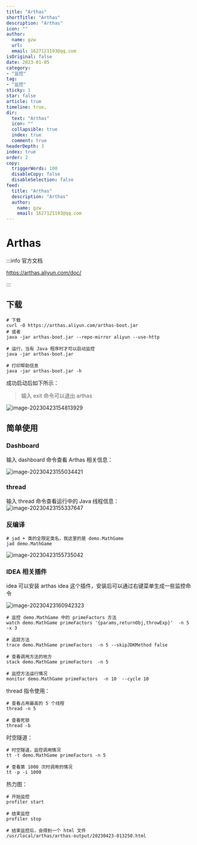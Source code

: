 ```yaml
---
title: "Arthas"
shortTitle: "Arthas"
description: "Arthas"
icon: ""
author: 
  name: gzw
  url: 
  email: 1627121193@qq.com
isOriginal: false
date: 2023-01-05
category: 
- "监控"
tag:
- "监控"
sticky: 1
star: false
article: true
timeline: true,
dir:
  text: "Arthas"
  icon: ""
  collapsible: true
  index: true
  comment: true
headerDepth: 3
index: true
order: 2
copy:
  triggerWords: 100
  disableCopy: false
  disableSelection: false
feed:
  title: "Arthas"
  description: "Arthas"
  author:
    name: gzw
    email: 1627121193@qq.com
---
```






# Arthas

:::info 官方文档

https://arthas.aliyun.com/doc/

:::



## 下载

```shell
# 下载
curl -O https://arthas.aliyun.com/arthas-boot.jar
# 或者
java -jar arthas-boot.jar --repo-mirror aliyun --use-http

# 运行，当有 Java 程序时才可以启动监控
java -jar arthas-boot.jar

# 打印帮助信息
java -jar arthas-boot.jar -h
```

成功启动后如下所示：

> 输入 exit 命令可以退出 arthas

![image-20230423154813929](https://my-photos-1.oss-cn-hangzhou.aliyuncs.com/markdown//arthas/20230426/%E5%90%AF%E5%8A%A8Arthas.png)





## 简单使用

### Dashboard

输入 dashboard 命令查看 Arthas 相关信息：

![image-20230423155034421](https://my-photos-1.oss-cn-hangzhou.aliyuncs.com/markdown//arthas/20230426/ArthasDashboard.png)



### thread

输入 thread 命令查看运行中的 Java 线程信息：![image-20230423155337647](https://my-photos-1.oss-cn-hangzhou.aliyuncs.com/markdown//arthas/20230426/Arthas%E6%9F%A5%E7%9C%8BJava%E7%BA%BF%E7%A8%8B%E4%BF%A1%E6%81%AF.png)



### 反编译

```shell
# jad + 类的全限定类名，我这里的是 demo.MathGame
jad demo.MathGame
```

![image-20230423155735042](https://my-photos-1.oss-cn-hangzhou.aliyuncs.com/markdown//arthas/20230426/Arthas%E5%8F%8D%E7%BC%96%E8%AF%91.png)



### IDEA 相关插件

idea 可以安装 arthas idea 这个插件，安装后可以通过右键菜单生成一些监控命令

![image-20230423160942323](https://my-photos-1.oss-cn-hangzhou.aliyuncs.com/markdown//arthas/20230426/ArthasIdea%E6%8F%92%E4%BB%B6.png)

```shell
# 监控 demo.MathGame 中的 primeFactors 方法
watch demo.MathGame primeFactors '{params,returnObj,throwExp}'  -n 5  -x 3

# 追踪方法
trace demo.MathGame primeFactors  -n 5 --skipJDKMethod false

# 查看调用方法的地方
stack demo.MathGame primeFactors  -n 5

# 监控方法运行情况
monitor demo.MathGame primeFactors  -n 10  --cycle 10 
```

thread 指令使用：

```shell
# 查看占用最高的 5 个线程
thread -n 5

# 查看死锁
thread -b
```

时空隧道：

```shell
# 时空隧道，监控调用情况
tt -t demo.MathGame primeFactors -n 5

# 查看第 1000 次时调用的情况
tt -p -i 1000
```

热力图：

```shell
# 开始监控
profiler start

# 结束监控
profiler stop

# 结束监控后，会得到一个 html 文件
/usr/local/arthas/arthas-output/20230423-013250.html
```



